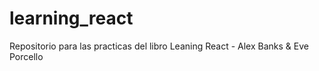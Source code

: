 # learning_react
Repositorio para las practicas del libro Leaning React - Alex Banks &amp; Eve Porcello
